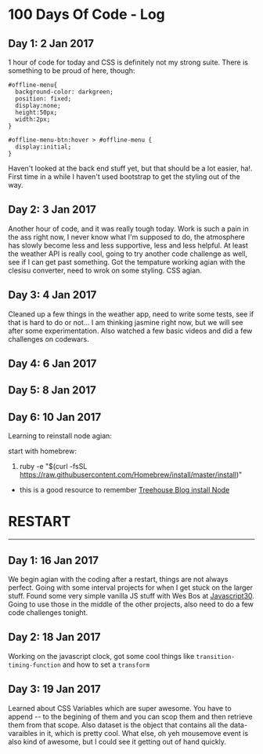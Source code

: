 # 100 Days Of Code - Log

## Day 1: 2 Jan 2017

1 hour of code for today and CSS is definitely not my strong suite.  There is something to be proud of here, though:

```
#offline-menu{
  background-color: darkgreen;
  position: fixed;
  display:none;
  height:50px;
  width:2px;
}

#offline-menu-btn:hover > #offline-menu {
  display:initial;
}
```
Haven't looked at the back end stuff yet, but that should be a lot easier, ha!.  First time in a while I haven't used bootstrap to get the styling out of the way.

## Day 2: 3 Jan 2017

Another hour of code, and it was really tough today.  Work is such a pain in the ass right now, I never know what I'm supposed to do, the atmosphere has slowly become less and less supportive, less and less helpful.  At least the weather API is really cool, going to try another code challenge as well, see if I can get past something.  Got the tempature working agian with the clesisu converter, need to wrok on some styling.  CSS agian.

## Day 3: 4 Jan 2017

Cleaned up a few things in the weather app, need to write some tests, see if that is hard to do or not...   I am thinking jasmine right now, but we will see after some experimentation.  Also watched a few basic videos and did a few challenges on codewars.


## Day 4: 6 Jan 2017


## Day 5: 8 Jan 2017


## Day 6: 10 Jan 2017
Learning to reinstall node agian:

start with homebrew:
1. ruby -e "$(curl -fsSL https://raw.githubusercontent.com/Homebrew/install/master/install)"
  - this is a good resource to remember [Treehouse Blog install Node](http://blog.teamtreehouse.com/install-node-js-npm-mac)

#  RESTART
*******

## Day 1: 16 Jan 2017
We begin agian with the coding after a restart, things are not always perfect.  Going with some interval projects for when I get stuck on the larger stuff. Found some very simple vanilla JS stuff with Wes Bos at [Javascript30](https://javascript30.com).  Going to use those in the middle of the other projects, also need to do a few code challenges tonight.  

## Day 2: 18 Jan 2017
Working on the javascript clock, got some cool things like ```transition-timing-function``` and how to set a ```transform```

## Day 3: 19 Jan 2017
Learned about CSS Variables which are super awesome.  You have to append -- to the begining of them and you can scop them and then retrieve them from that scope.  Also dataset is the object that contains all the data- varaibles in it, which is pretty cool.  What else, oh yeh mousemove event is also kind of awesome, but I could see it getting out of hand quickly.

